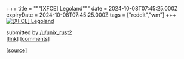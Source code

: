 +++
title = """[XFCE] Legoland"""
date = 2024-10-08T07:45:25.000Z
expiryDate = 2024-10-08T07:45:25.000Z
tags = ["reddit","wm"]
+++
[![[XFCE] Legoland](https://b.thumbs.redditmedia.com/-OSq0R0mmXARaRwuDuDjgBKQ4kiSzT5PWNGYsIUfoFM.jpg "[XFCE] Legoland")](https://www.reddit.com/r/unixporn/comments/1fyuebn/xfce_legoland/)

submitted by [/u/unix\_rust2](https://www.reddit.com/user/unix_rust2)  
[\[link\]](https://www.reddit.com/gallery/1fyuebn) [\[comments\]](https://www.reddit.com/r/unixporn/comments/1fyuebn/xfce_legoland/)

[[source]](https://www.reddit.com/r/unixporn/comments/1fyuebn/xfce_legoland/)
